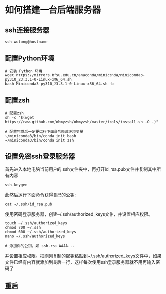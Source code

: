 # 如何搭建一台后端服务器

## ssh连接服务器

```shell
ssh wutong@hostname
```

## 配置Python环境

```shell
# 安装 Python 环境
wget https://mirrors.bfsu.edu.cn/anaconda/miniconda/Miniconda3-py310_23.3.1-0-Linux-x86_64.sh
bash Miniconda3-py310_23.3.1-0-Linux-x86_64.sh -b
```

## 配置zsh

```shell
# 配置zsh
sh -c "$(wget https://raw.github.com/ohmyzsh/ohmyzsh/master/tools/install.sh -O -)"

# 配置完成后一定要运行下面命令修改环境变量
~/miniconda3/bin/conda init bash
~/miniconda3/bin/conda init zsh
```

## 设置免密ssh登录服务器

首先进入本地电脑当前用户的.ssh文件夹中，再打开id_rsa.pub文件并复制其中所有内容

```shell
ssh-keygen
```

此然后运行下面命令获得自己的公钥:

```shell
cat ~/.ssh/id_rsa.pub
```

使用密码登录服务器，创建~/.ssh/authorized_keys文件，并设置相应权限。

```shell
touch ~/.ssh/authorized_keys
chmod 700 ~/.ssh
chmod 600 ~/.ssh/authorized_keys
nano ~/.ssh/authorized_keys

# 添加你的公钥，如 ssh-rsa AAAA...
```

并设置相应权限。把刚刚复制的密钥粘贴到~/.ssh/authorized_keys文件中，如果文件已经有内容就添加到最后一行，这样每次使用ssh登录服务器就不用再输入密码了

## 重启



